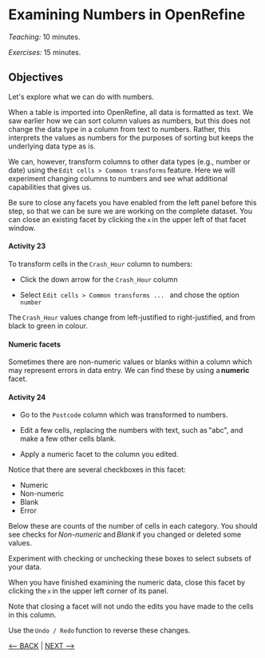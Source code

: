 # Examining Numbers in OpenRefine

*Teaching:* 10 minutes.

*Exercises:* 15 minutes.

## Objectives

Let's explore what we can do with numbers.

When a table is imported into OpenRefine, all data is formatted as text. We saw earlier how we can sort column values as numbers, but this does not change the data type in a column from text to numbers. Rather, this interprets the values as numbers for the purposes of sorting but keeps the underlying data type as is.

We can, however, transform columns to other data types (e.g., number or date) using the `Edit cells > Common transforms` feature. Here we will experiment changing columns to numbers and see what additional capabilities that gives us.

Be sure to close any facets you have enabled from the left panel before this step, so that we can be sure we are working on the complete dataset. You can close an existing facet by clicking the `x` in the upper left of that facet window.

#### Activity 23

To transform cells in the `Crash_Hour` column to numbers:

- Click the down arrow for the `Crash_Hour` column

- Select `Edit cells > Common transforms ... ` and chose the option `number`

The `Crash_Hour` values change from left-justified to right-justified, and from black to green in colour.

#### Numeric facets

Sometimes there are non-numeric values or blanks within a column which may represent errors in data entry. We can find these by using a **numeric** facet.

#### Activity 24

- Go to the `Postcode` column which was transformed to numbers.

- Edit a few cells, replacing the numbers with text, such as "abc", and make a few other cells blank.

- Apply a numeric facet to the column you edited.

Notice that there are several checkboxes in this facet: 

- Numeric
- Non-numeric
- Blank
- Error 

Below these are counts of the number of cells in each category. You should see checks for *Non-numeric* and *Blank* if you changed or deleted some values.

Experiment with checking or unchecking these boxes to select subsets of your data.

When you have finished examining the numeric data, close this facet by clicking the `x` in the upper left corner of its panel.

Note that closing a facet will not undo the edits you have made to the cells in this column.

Use the `Undo / Redo` function to reverse these changes.

[<-- BACK](data-wrangling-intro-for-hass-6.md) | [NEXT -->](data-wrangling-intro-for-hass-8.md)
